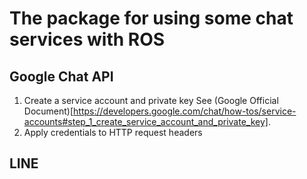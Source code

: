 # The package for using some chat services with ROS

## Google Chat API
1. Create a service account and private key
See (Google Official Document)[https://developers.google.com/chat/how-tos/service-accounts#step_1_create_service_account_and_private_key].
2. Apply credentials to HTTP request headers


## LINE
